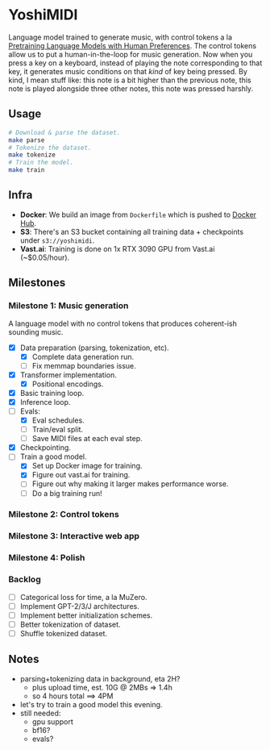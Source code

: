 # YoshiMIDI

Language model trained to generate music, with control tokens a la [Pretraining Language Models with Human Preferences](https://arxiv.org/abs/2302.08582). The control tokens allow us to put a human-in-the-loop for music generation. Now when you press a key on a keyboard, instead of playing the note corresponding to that key, it generates music conditions on that *kind* of key being pressed. By kind, I mean stuff like: this note is a bit higher than the previous note, this note is played alongside three other notes, this note was pressed harshly.

## Usage

```bash
# Download & parse the dataset.
make parse
# Tokenize the dataset.
make tokenize
# Train the model.
make train
```

## Infra
- **Docker**: We build an image from `Dockerfile` which is pushed to [Docker Hub](https://hub.docker.com/repository/docker/mishajw/yoshimidi/).
- **S3**: There's an S3 bucket containing all training data + checkpoints under `s3://yoshimidi`.
- **Vast.ai**: Training is done on 1x RTX 3090 GPU from Vast.ai (~$0.05/hour).

## Milestones

### Milestone 1: Music generation
A language model with no control tokens that produces coherent-ish sounding music.

- [x] Data preparation (parsing, tokenization, etc).
  - [x] Complete data generation run.
  - [ ] Fix memmap boundaries issue.
- [x] Transformer implementation.
  - [x] Positional encodings.
- [x] Basic training loop.
- [x] Inference loop.
- [ ] Evals:
  - [x] Eval schedules.
  - [ ] Train/eval split.
  - [ ] Save MIDI files at each eval step.
- [x] Checkpointing.
- [ ] Train a good model.
  - [x] Set up Docker image for training.
  - [x] Figure out vast.ai for training.
  - [ ] Figure out why making it larger makes performance worse.
  - [ ] Do a big training run!

### Milestone 2: Control tokens

### Milestone 3: Interactive web app

### Milestone 4: Polish

### Backlog
- [ ] Categorical loss for time, a la MuZero.
- [ ] Implement GPT-2/3/J architectures.
- [ ] Implement better initialization schemes.
- [ ] Better tokenization of dataset.
- [ ] Shuffle tokenized dataset.

## Notes
- parsing+tokenizing data in background, eta 2H?
  - plus upload time, est. 10G @ 2MBs => 1.4h
  - so 4 hours total ==> 4PM
- let's try to train a good model this evening.
- still needed:
  - gpu support
  - bf16?
  - evals?
